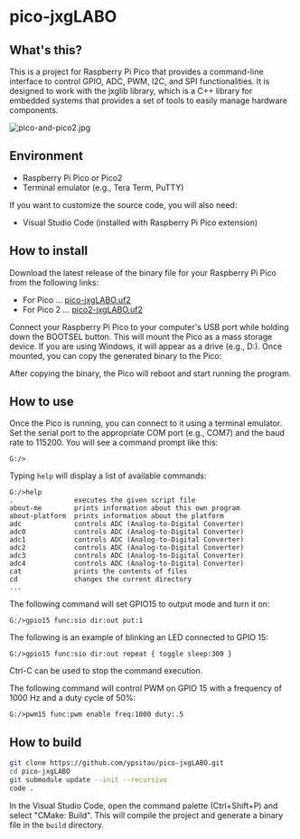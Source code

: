 # pico-jxgLABO

## What's this?

This is a project for Raspberry Pi Pico that provides a command-line interface to control GPIO, ADC, PWM, I2C, and SPI functionalities. It is designed to work with the jxglib library, which is a C++ library for embedded systems that provides a set of tools to easily manage hardware components.

![pico-and-pico2.jpg](/images/2025-08-01-labo-intro/pico-and-pico2.jpg)

## Environment

- Raspberry Pi Pico or Pico2
- Terminal emulator (e.g., Tera Term, PuTTY)

If you want to customize the source code, you will also need:

- Visual Studio Code (installed with Raspberry Pi Pico extension)

## How to install

Download the latest release of the binary file for your Raspberry Pi Pico from the following links:

- For Pico ... [pico-jxgLABO.uf2](https://github.com/ypsitau/pico-jxgLABO/releases/latest/download/pico-jxgLABO.uf2)
- For Pico 2 ... [pico2-jxgLABO.uf2](https://github.com/ypsitau/pico-jxgLABO/releases/latest/download/pico2-jxgLABO.uf2)

Connect your Raspberry Pi Pico to your computer's USB port while holding down the BOOTSEL button. This will mount the Pico as a mass storage device. If you are using Windows, it will appear as a drive (e.g., D:). Once mounted, you can copy the generated binary to the Pico:

After copying the binary, the Pico will reboot and start running the program.

## How to use

Once the Pico is running, you can connect to it using a terminal emulator. Set the serial port to the appropriate COM port (e.g., COM7) and the baud rate to 115200. You will see a command prompt like this:

```text
G:/>
```

Typing `help` will display a list of available commands:

```text
G:/>help
.               executes the given script file
about-me        prints information about this own program
about-platform  prints information about the platform
adc             controls ADC (Analog-to-Digital Converter)
adc0            controls ADC (Analog-to-Digital Converter)
adc1            controls ADC (Analog-to-Digital Converter)
adc2            controls ADC (Analog-to-Digital Converter)
adc3            controls ADC (Analog-to-Digital Converter)
adc4            controls ADC (Analog-to-Digital Converter)
cat             prints the contents of files
cd              changes the current directory
...
```

The following command will set GPIO15 to output mode and turn it on:

```text
G:/>gpio15 func:sio dir:out put:1
```

The following is an example of blinking an LED connected to GPIO 15:

```text
G:/>gpio15 func:sio dir:out repeat { toggle sleep:300 }
```

Ctrl-C can be used to stop the command execution.

The following command will control PWM on GPIO 15 with a frequency of 1000 Hz and a duty cycle of 50%:

```text
G:/>pwm15 func:pwm enable freq:1000 duty:.5
```

## How to build

```bash
git clone https://github.com/ypsitau/pico-jxgLABO.git
cd pico-jxgLABO
git submodule update --init --recursive
code .
```

In the Visual Studio Code, open the command palette (Ctrl+Shift+P) and select "CMake: Build". This will compile the project and generate a binary file in the `build` directory.
